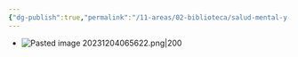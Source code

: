 ```yaml
---
{"dg-publish":true,"permalink":"/11-areas/02-biblioteca/salud-mental-y-covid-19/","noteIcon":""}
---
```


- ![Pasted image 20231204065622.png|200](/img/user/11%20%C3%81reas%20%E2%9A%99/02%20Biblioteca/%F0%9F%92%BE%20Adjuntos/Pasted%20image%2020231204065622.png)